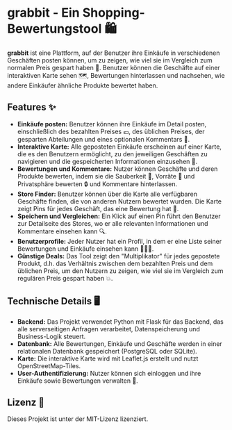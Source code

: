 # grabbit - Ein Shopping-Bewertungstool 🛍️

**grabbit** ist eine Plattform, auf der Benutzer ihre Einkäufe in verschiedenen Geschäften posten können, um zu zeigen, wie viel sie im Vergleich zum normalen Preis gespart haben 💸. Benutzer können die Geschäfte auf einer interaktiven Karte sehen 🗺️, Bewertungen hinterlassen und nachsehen, wie andere Einkäufer ähnliche Produkte bewertet haben.

## Features ✨

- **Einkäufe posten:** Benutzer können ihre Einkäufe im Detail posten, einschließlich des bezahlten Preises 💶, des üblichen Preises, der gesparten Abteilungen und eines optionalen Kommentars 📝.
- **Interaktive Karte:** Alle geposteten Einkäufe erscheinen auf einer Karte, die es den Benutzern ermöglicht, zu den jeweiligen Geschäften zu navigieren und die gespeicherten Informationen einzusehen 📍.
- **Bewertungen und Kommentare:** Nutzer können Geschäfte und deren Produkte bewerten, indem sie die Sauberkeit 🚻, Vorräte 🛒 und Privatsphäre bewerten 🔒 und Kommentare hinterlassen.
- **Store Finder:** Benutzer können über die Karte alle verfügbaren Geschäfte finden, die von anderen Nutzern bewertet wurden. Die Karte zeigt Pins für jedes Geschäft, das eine Bewertung hat 📍.
- **Speichern und Vergleichen:** Ein Klick auf einen Pin führt den Benutzer zur Detailseite des Stores, wo er alle relevanten Informationen und Kommentare einsehen kann 🔍.
- **Benutzerprofile:** Jeder Nutzer hat ein Profil, in dem er eine Liste seiner Bewertungen und Einkäufe einsehen kann 🧑‍🤝‍🧑.
- **Günstige Deals:** Das Tool zeigt den "Multiplikator" für jedes gepostete Produkt, d.h. das Verhältnis zwischen dem bezahlten Preis und dem üblichen Preis, um den Nutzern zu zeigen, wie viel sie im Vergleich zum regulären Preis gespart haben 💥.

## Technische Details 🖥️

- **Backend:** Das Projekt verwendet Python mit Flask für das Backend, das alle serverseitigen Anfragen verarbeitet, Datenspeicherung und Business-Logik steuert.
- **Datenbank:** Alle Bewertungen, Einkäufe und Geschäfte werden in einer relationalen Datenbank gespeichert (PostgreSQL oder SQLite).
- **Karte:** Die interaktive Karte wird mit Leaflet.js erstellt und nutzt OpenStreetMap-Tiles.
- **User-Authentifizierung:** Nutzer können sich einloggen und ihre Einkäufe sowie Bewertungen verwalten 🔐.

## Lizenz 📜

Dieses Projekt ist unter der MIT-Lizenz lizenziert.
